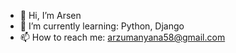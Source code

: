 - 👋 Hi, I’m Arsen
- 🌱 I’m currently learning: Python, Django
- 📫 How to reach me: arzumanyana58@gmail.com

<!---
Arzumanyan24/Arzumanyan24 is a ✨ special ✨ repository because its `README.md` (this file) appears on your GitHub profile.
You can click the Preview link to take a look at your changes.
--->
